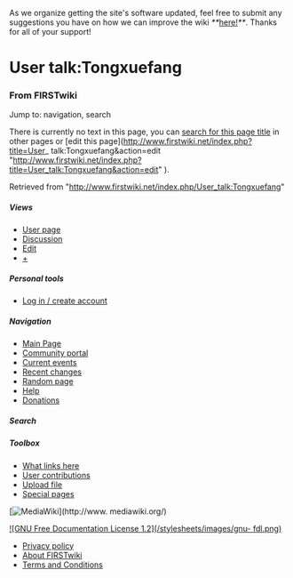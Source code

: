 As we organize getting the site's software updated, feel free to submit any
suggestions you have on how we can improve the wiki
_**_[here!](/index.php/User:Hallry/Suggestions "User:Hallry/Suggestions"
)_**_. Thanks for all of your support!

# User talk:Tongxuefang

### From FIRSTwiki

Jump to: navigation, search

There is currently no text in this page, you can [search for this page
title](/index.php/Special:Search/Tongxuefang "Special:Search/Tongxuefang" ) in
other pages or [edit this page](http://www.firstwiki.net/index.php?title=User_
talk:Tongxuefang&action=edit
"http://www.firstwiki.net/index.php?title=User_talk:Tongxuefang&action=edit"
).

Retrieved from "<http://www.firstwiki.net/index.php/User_talk:Tongxuefang>"

##### Views

  * [User page](/index.php?title=User:Tongxuefang&action=edit)
  * [Discussion](/index.php?title=User_talk:Tongxuefang&action=edit)
  * [Edit](/index.php?title=User_talk:Tongxuefang&action=edit)
  * [+](/index.php?title=User_talk:Tongxuefang&action=edit&section=new)

##### Personal tools

  * [Log in / create account](/index.php?title=Special:Userlogin&returnto=User_talk:Tongxuefang)

[](/index.php/Main_Page "Main Page" )

##### Navigation

  * [Main Page](/index.php/Main_Page)
  * [Community portal](/index.php/FIRSTwiki:Community_portal)
  * [Current events](/index.php/Current_events)
  * [Recent changes](/index.php/Special:Recentchanges)
  * [Random page](/index.php/Special:Random)
  * [Help](/index.php/FIRSTwiki:Help)
  * [Donations](/index.php/FIRSTwiki:Site_support)

##### Search



##### Toolbox

  * [What links here](/index.php/Special:Whatlinkshere/User_talk:Tongxuefang)
  * [User contributions](/index.php/Special:Contributions/Tongxuefang)
  * [Upload file](/index.php/Special:Upload)
  * [Special pages](/index.php/Special:Specialpages)

[![MediaWiki](/skins/common/images/poweredby_mediawiki_88x31.png)](http://www.
mediawiki.org/)

[![GNU Free Documentation License 1.2](/stylesheets/images/gnu-
fdl.png)](http://www.gnu.org/copyleft/fdl.html)

  * [Privacy policy](/index.php/FIRSTwiki:Privacy_policy "FIRSTwiki:Privacy policy" )
  * [About FIRSTwiki](/index.php/FIRSTwiki:About "FIRSTwiki:About" )
  * [Terms and Conditions](/index.php/FIRSTwiki:Terms_and_conditions "FIRSTwiki:Terms and conditions" )

